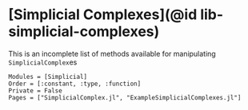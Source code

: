 # [Simplicial Complexes](@id lib-simplicial-complexes)

This is an incomplete list of methods available for manipulating `SimplicialComplex`es

```@autodocs
Modules = [Simplicial]
Order = [:constant, :type, :function]
Private = False
Pages = ["SimplicialComplex.jl", "ExampleSimplicialComplexes.jl"]
```
